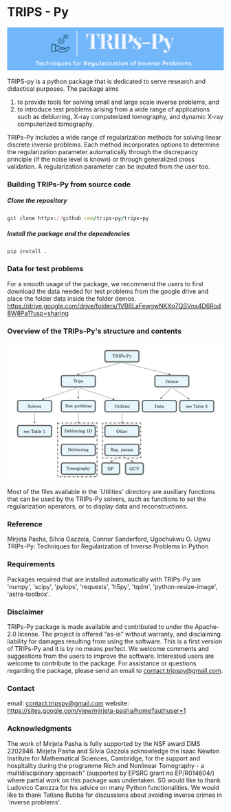 # TRIPS - Py
<img src="trps.png" alt="J" width="800"/>

TRIPS-py is a python package that is dedicated to serve research and didactical purposes.  The package aims
1) to provide tools for solving small and large scale inverse problems, and
2) to introduce test problems arising from a wide range of applications such as deblurring, X-ray computerized tomography, and dynamic X-ray computerized tomography.

TRIPs-Py includes a wide range of regularization methods for solving linear discrete inverse problems. Each method incorporates options to determine the regularization parameter automatically through the discrepancy principle (if the noise level is known) or through generalized cross validation. A regularization parameter can be inputed from the user too.

### Building TRIPs-Py from source code 

##### Clone the repository

```ruby
git clone https://github.com/trips-py/trips-py
```

##### Install the package and the dependencies
```ruby
pip install .
```
### Data for test problems
For a smooth usage of the package, we recommend the users to first download the data needed for test problems from the google drive and place the folder data inside the folder demos.
https://drive.google.com/drive/folders/1VB8LaFewgwNKXq7QSVns4D6Rod8W8Pa1?usp=sharing

### Overview of the TRIPs-Py's structure and contents
<img src="overview_TRIPsPy.png" alt="J" width="800"/>

Most of the files available in the `Utilities' directory are auxiliary functions that can be used by the TRIPs-Py solvers, such as functions to set the regularization operators, or to display data and reconstructions.

### Reference
Mirjeta Pasha, Silvia Gazzola, Connor Sanderford, Ugochukwu O. Ugwu
TRIPs-Py: Techniques for Regularization of Inverse Problems in Python

### Requirements
Packages required that are installed automatically with TRIPs-Py are
'numpy', 'scipy', 'pylops', 'requests', 'h5py', 'tqdm', 'python-resize-image', 'astra-toolbox'.

### Disclaimer
TRIPs-Py package is made available and contributed to under the Apache-2.0 license. The project is offered “as-is” without warranty, and disclaiming liability for damages resulting from using the software. 
This is a first version of TRIPs-Py and it is by no means perfect. We welcome comments and suggestions from the users to improve the software. Interested users are welcome to contribute to the package.
For assistance or questions regarding the package, please send an email to contact.tripspy@gmail.com.

### Contact
email: contact.tripspy@gmail.com
website: https://sites.google.com/view/mirjeta-pasha/home?authuser=1

### Acknowledgments
The work of Mirjeta Pasha is fully supported by the NSF award DMS 2202846. Mirjeta Pasha and Silvia Gazzola acknowledge the Isaac Newton Institute for Mathematical Sciences, Cambridge, for the support and hospitality during the programme Rich and Nonlinear Tomography - a multidisciplinary approach" (supported by EPSRC grant no EP/R014604/) where partial work on this package was undertaken. SG would like to thank Ludovico Carozza for his advice on many Python functionalities. We would like to thank Tatiana Bubba for discussions about avoiding inverse crimes in `inverse problems'.











